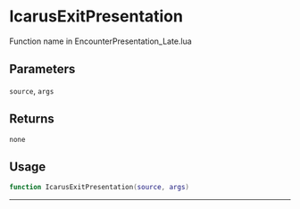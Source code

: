 # IcarusExitPresentation
Function name in EncounterPresentation_Late.lua
## Parameters
`source`, `args`
## Returns
`none`
## Usage
```lua
function IcarusExitPresentation(source, args)
```
---
